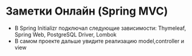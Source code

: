 # Заметки Онлайн (Spring MVC)

+ В Spring Initializr подключал следующие зависимости: Thymeleaf, Spring Web, PostgreSQL Driver, Lombok
+ В самом проекте дальше увидите реализацию model,controller и view
